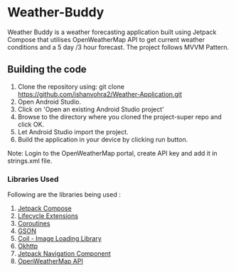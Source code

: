 # Weather-Buddy

Weather Buddy is a weather forecasting application built using Jetpack Compose that utilises OpenWeatherMap API to get current weather conditions and a 5 day /3 hour forecast. The project follows MVVM Pattern.


## Building the code
1. Clone the repository using: git clone https://github.com/ishanvohra2/Weather-Application.git
2. Open Android Studio.
3. Click on 'Open an existing Android Studio project'
4. Browse to the directory where you cloned the project-super repo and click OK.
5. Let Android Studio import the project.
6. Build the application in your device by clicking run button.

Note: Login to the OpenWeatherMap portal, create API key and add it in strings.xml file.

### Libraries Used
Following are the libraries being used :
1. [Jetpack Compose]([https://material.io/](https://developer.android.com/jetpack/compose))
2. [Lifecycle Extensions](https://developer.android.com/jetpack/androidx/releases/lifecycle)
3. [Coroutines](https://developer.android.com/kotlin/coroutines)
4. [GSON](https://github.com/google/gson)
5. [Coil - Image Loading Library]([https://github.com/bumptech/glide](https://coil-kt.github.io/coil/))
6. [Okhttp](https://square.github.io/okhttp/)
7. [Jetpack Navigation Component](https://developer.android.com/guide/navigation)
8. [OpenWeatherMap API](https://openweathermap.org/api)
